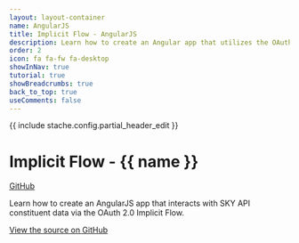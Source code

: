 ```yaml
---
layout: layout-container
name: AngularJS
title: Implicit Flow - AngularJS
description: Learn how to create an Angular app that utilizes the OAuth 2.0 Implicit Flow and retrieves constituent data from our <%= stache.config.product_name_short %>.
order: 2
icon: fa fa-fw fa-desktop
showInNav: true
tutorial: true
showBreadcrumbs: true
back_to_top: true
useComments: false
---
```


{{ include stache.config.partial_header_edit }}

# Implicit Flow - {{ name }}

<a class="btn btn-primary" href="{{ stache.config.github_repo_implicit_flow_angular }}" target="blank"><i class="fa fa-github fa-lg"></i> GitHub</a>

Learn how to create an AngularJS app that interacts with SKY API constituent data via the OAuth 2.0 Implicit Flow.

<a href="{{ stache.config.github_repo_implicit_flow_angular }}" target="_blank">View the source on GitHub <i class="fa fa-external-link"></i></a>

